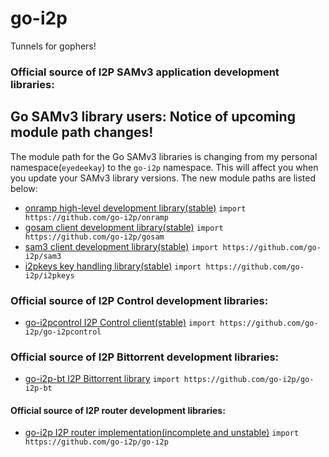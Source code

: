 go-i2p
======

Tunnels for gophers!

### Official source of I2P SAMv3 application development libraries:

## Go SAMv3 library users: Notice of upcoming module path changes!

The module path for the Go SAMv3 libraries is changing from my personal namespace(`eyedeekay`) to the `go-i2p` namespace.
This will affect you when you update your SAMv3 library versions.
The new module paths are listed below:

 * [onramp high-level development library(stable)](https://github.com/go-i2p/onramp) `import https://github.com/go-i2p/onramp`
 * [gosam client development library(stable)](https://github.com/go-i2p/gosam) `import https://github.com/go-i2p/gosam`
 * [sam3 client development library(stable)](https://github.com/go-i2p/sam3) `import https://github.com/go-i2p/sam3`
 * [i2pkeys key handling library(stable)](https://github.com/go-i2p/i2pkeys) `import https://github.com/go-i2p/i2pkeys`

### Official source of I2P Control development libraries:

 * [go-i2pcontrol I2P Control client(stable)](https://github.com/go-i2p/go-i2pcontrol) `import https://github.com/go-i2p/go-i2pcontrol`

### Official source of I2P Bittorrent development libraries:

 * [go-i2p-bt I2P Bittorrent library](https://github.com/go-i2p/go-i2p-bt) `import https://github.com/go-i2p/go-i2p-bt`

#### Official source of I2P router development libraries:

 * [go-i2p I2P router implementation(incomplete and unstable)](https://github.com/go-i2p/go-i2p) `import https://github.com/go-i2p/go-i2p`
